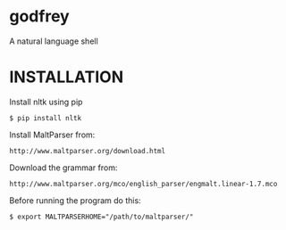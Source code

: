 godfrey
=======

A natural language shell

INSTALLATION
============

Install nltk using pip

	$ pip install nltk

Install MaltParser from:

	http://www.maltparser.org/download.html

Download the grammar from:

	http://www.maltparser.org/mco/english_parser/engmalt.linear-1.7.mco

Before running the program do this:

	$ export MALTPARSERHOME="/path/to/maltparser/"
